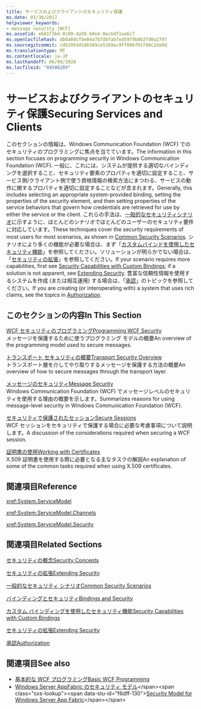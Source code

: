 ```yaml
---
title: サービスおよびクライアントのセキュリティ保護
ms.date: 03/30/2017
helpviewer_keywords:
- message security [WCF]
ms.assetid: e681f3bd-0c09-4a58-b0e4-0ecbdf1aa6c7
ms.openlocfilehash: db0a0dcfbe04a7b7dbfabfed59f9b8637d0a2797
ms.sourcegitcommit: cdb295dd1db589ce5169ac9ff096f01fd0c2da9d
ms.translationtype: MT
ms.contentlocale: ja-JP
ms.lasthandoff: 06/09/2020
ms.locfileid: "84586209"
---
```

# <a name="securing-services-and-clients"></a><span data-ttu-id="f6dff-102">サービスおよびクライアントのセキュリティ保護</span><span class="sxs-lookup"><span data-stu-id="f6dff-102">Securing Services and Clients</span></span>
<span data-ttu-id="f6dff-103">このセクションの情報は、Windows Communication Foundation (WCF) でのセキュリティのプログラミングに焦点を当てています。</span><span class="sxs-lookup"><span data-stu-id="f6dff-103">The information in this section focuses on programming security in Windows Communication Foundation (WCF).</span></span> <span data-ttu-id="f6dff-104">一般に、これには、システムが提供する適切なバインディングを選択すること、セキュリティ要素のプロパティを適切に設定すること、サービス側/クライアント側で使う資格情報の検索方法にまつわる、サービスの動作に関するプロパティを適切に設定することなどが含まれます。</span><span class="sxs-lookup"><span data-stu-id="f6dff-104">Generally, this includes selecting an appropriate system-provided binding, setting the properties of the security element, and then setting properties of the service behaviors that govern how credentials are retrieved for use by either the service or the client.</span></span> <span data-ttu-id="f6dff-105">これらの手法は、[一般的なセキュリティシナリオ](common-security-scenarios.md)に示すように、ほとんどのシナリオでほとんどのユーザーのセキュリティ要件に対応しています。</span><span class="sxs-lookup"><span data-stu-id="f6dff-105">These techniques cover the security requirements of most users for most scenarios, as shown in [Common Security Scenarios](common-security-scenarios.md).</span></span> <span data-ttu-id="f6dff-106">シナリオにより多くの機能が必要な場合は、まず「[カスタムバインドを使用したセキュリティ機能](security-capabilities-with-custom-bindings.md)」を参照してください。ソリューションが明らかでない場合は、「[セキュリティの拡張](../extending/extending-security.md)」を参照してください。</span><span class="sxs-lookup"><span data-stu-id="f6dff-106">If your scenario requires more capabilities, first see [Security Capabilities with Custom Bindings](security-capabilities-with-custom-bindings.md); if a solution is not apparent, see [Extending Security](../extending/extending-security.md).</span></span> <span data-ttu-id="f6dff-107">豊富な信頼性情報を使用するシステムを作成 (または相互運用) する場合は、「[承認](authorization-in-wcf.md)」のトピックを参照してください。</span><span class="sxs-lookup"><span data-stu-id="f6dff-107">If you are creating (or interoperating with) a system that uses rich claims, see the topics in [Authorization](authorization-in-wcf.md).</span></span>  
  
## <a name="in-this-section"></a><span data-ttu-id="f6dff-108">このセクションの内容</span><span class="sxs-lookup"><span data-stu-id="f6dff-108">In This Section</span></span>  
 [<span data-ttu-id="f6dff-109">WCF セキュリティのプログラミング</span><span class="sxs-lookup"><span data-stu-id="f6dff-109">Programming WCF Security</span></span>](programming-wcf-security.md)  
 <span data-ttu-id="f6dff-110">メッセージを保護するために使うプログラミング モデルの概要</span><span class="sxs-lookup"><span data-stu-id="f6dff-110">An overview of the programming model used to secure messages.</span></span>  
  
 [<span data-ttu-id="f6dff-111">トランスポート セキュリティの概要</span><span class="sxs-lookup"><span data-stu-id="f6dff-111">Transport Security Overview</span></span>](transport-security-overview.md)  
 <span data-ttu-id="f6dff-112">トランスポート層を介してやり取りするメッセージを保護する方法の概要</span><span class="sxs-lookup"><span data-stu-id="f6dff-112">An overview of how to secure messages through the transport layer.</span></span>  
  
 [<span data-ttu-id="f6dff-113">メッセージのセキュリティ</span><span class="sxs-lookup"><span data-stu-id="f6dff-113">Message Security</span></span>](message-security-in-wcf.md)  
 <span data-ttu-id="f6dff-114">Windows Communication Foundation (WCF) でメッセージレベルのセキュリティを使用する理由の概要を示します。</span><span class="sxs-lookup"><span data-stu-id="f6dff-114">Summarizes reasons for using message-level security in Windows Communication Foundation (WCF).</span></span>  
  
 [<span data-ttu-id="f6dff-115">セキュリティで保護されたセッション</span><span class="sxs-lookup"><span data-stu-id="f6dff-115">Secure Sessions</span></span>](secure-sessions.md)  
 <span data-ttu-id="f6dff-116">WCF セッションをセキュリティで保護する場合に必要な考慮事項について説明します。</span><span class="sxs-lookup"><span data-stu-id="f6dff-116">A discussion of the considerations required when securing a WCF session.</span></span>  
  
 [<span data-ttu-id="f6dff-117">証明書の使用</span><span class="sxs-lookup"><span data-stu-id="f6dff-117">Working with Certificates</span></span>](working-with-certificates.md)  
 <span data-ttu-id="f6dff-118">X.509 証明書を使用する際に必要となる主なタスクの解説</span><span class="sxs-lookup"><span data-stu-id="f6dff-118">An explanation of some of the common tasks required when using X.509 certificates.</span></span>  
  
## <a name="reference"></a><span data-ttu-id="f6dff-119">関連項目</span><span class="sxs-lookup"><span data-stu-id="f6dff-119">Reference</span></span>  
 <xref:System.ServiceModel>  
  
 <xref:System.ServiceModel.Channels>  
  
 <xref:System.ServiceModel.Security>  
  
## <a name="related-sections"></a><span data-ttu-id="f6dff-120">関連項目</span><span class="sxs-lookup"><span data-stu-id="f6dff-120">Related Sections</span></span>  
 [<span data-ttu-id="f6dff-121">セキュリティの概念</span><span class="sxs-lookup"><span data-stu-id="f6dff-121">Security Concepts</span></span>](security-concepts.md)  
  
 [<span data-ttu-id="f6dff-122">セキュリティの拡張</span><span class="sxs-lookup"><span data-stu-id="f6dff-122">Extending Security</span></span>](../extending/extending-security.md)  
  
 [<span data-ttu-id="f6dff-123">一般的なセキュリティ シナリオ</span><span class="sxs-lookup"><span data-stu-id="f6dff-123">Common Security Scenarios</span></span>](common-security-scenarios.md)  
  
 [<span data-ttu-id="f6dff-124">バインディングとセキュリティ</span><span class="sxs-lookup"><span data-stu-id="f6dff-124">Bindings and Security</span></span>](bindings-and-security.md)  
  
 [<span data-ttu-id="f6dff-125">カスタム バインディングを使用したセキュリティ機能</span><span class="sxs-lookup"><span data-stu-id="f6dff-125">Security Capabilities with Custom Bindings</span></span>](security-capabilities-with-custom-bindings.md)  
  
 [<span data-ttu-id="f6dff-126">セキュリティの拡張</span><span class="sxs-lookup"><span data-stu-id="f6dff-126">Extending Security</span></span>](../extending/extending-security.md)  
  
 [<span data-ttu-id="f6dff-127">承認</span><span class="sxs-lookup"><span data-stu-id="f6dff-127">Authorization</span></span>](authorization-in-wcf.md)  
  
## <a name="see-also"></a><span data-ttu-id="f6dff-128">関連項目</span><span class="sxs-lookup"><span data-stu-id="f6dff-128">See also</span></span>

- [<span data-ttu-id="f6dff-129">基本的な WCF プログラミング</span><span class="sxs-lookup"><span data-stu-id="f6dff-129">Basic WCF Programming</span></span>](../basic-wcf-programming.md)
- <span data-ttu-id="f6dff-130">[Windows Server AppFabric のセキュリティ モデル](https://docs.microsoft.com/previous-versions/appfabric/ee677202(v=azure.10))</span><span class="sxs-lookup"><span data-stu-id="f6dff-130">[Security Model for Windows Server App Fabric](https://docs.microsoft.com/previous-versions/appfabric/ee677202(v=azure.10))</span></span>
